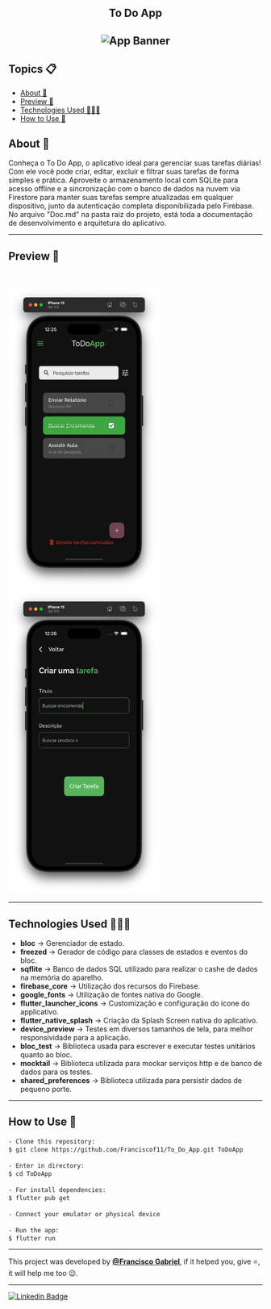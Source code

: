 <h2 align="center">To Do App<h2>
<p align="center">
    <img src="https://i.imgur.com/CX7NO3i.png" width="350" height="350" alt="App Banner" />
</p> 

   <h2>Topics 📋</h2>

  <p>
   
   - [About 📖](#about-)
   - [Preview 📱](#preview-)
   - [Technologies Used 👨🏽‍💻](#---technologies-used----)
   - [How to Use 🤔](#how-to-use-)
   </p>

   <h2>About 📖</h2>
   
   <p>
    Conheça o To Do App, o aplicativo ideal para gerenciar suas tarefas diárias! Com ele você pode criar, editar, excluir e filtrar suas tarefas de forma simples e prática. Aproveite o armazenamento local com SQLite para acesso offline e a sincronização com o banco de dados na nuvem via Firestore para manter suas tarefas sempre atualizadas em qualquer dispositivo, junto da autenticação completa disponibilizada pelo Firebase.  No arquivo "Doc.md" na pasta raiz do projeto, está toda a documentação de desenvolvimento e arquitetura do aplicativo.
   </p>

---

   <h2>Preview 📱</h2><br>

   <p a>
    <img src="app_preview/app_preview_2.png" width="300" height="600" alt="App Preview"> 
    <img src="app_preview/app_preview_3.png" width="300" height="600" alt="App Preview"> 
   </p>

---

 <h2>
   Technologies Used 👨🏽‍💻
   </h2>
   
- **bloc** -> Gerenciador de estado.
- **freezed** -> Gerador de código para classes de estados e eventos do bloc.
- **sqflite** -> Banco de dados SQL utilizado para realizar o cashe de dados na memória do aparelho.
- **firebase_core** -> Utilização dos recursos do Firebase.
- **google_fonts** -> Utilização de fontes nativa do Google.
- **flutter_launcher_icons** -> Customização e configuração do ícone do applicativo.
- **flutter_native_splash** -> Criação da Splash Screen nativa do aplicativo.
- **device_preview** -> Testes em diversos tamanhos de tela, para melhor responsividade para a aplicação.
- **bloc_test** -> Biblioteca usada para escrever e executar testes unitários quanto ao bloc.
- **mocktail** -> Biblioteca utilizada para mockar serviços http e de banco de dados para os testes.
- **shared_preferences** -> Biblioteca utilizada para persistir dados de pequeno porte.

  
---

   <h2>How to Use 🤔</h2>

```
- Clone this repository:
$ git clone https://github.com/Franciscof11/To_Do_App.git ToDoApp

- Enter in directory:
$ cd ToDoApp

- For install dependencies:
$ flutter pub get

- Connect your emulator or physical device

- Run the app:
$ flutter run
```

---

This project was developed by **[@Francisco Gabriel](https://www.linkedin.com/in/franciscossg/)**,
if it helped you, give ⭐, it will help me too 😉.

---

   <div>

[![Linkedin Badge](https://img.shields.io/badge/-Francisco%20Gabriel-292929?style=flat-square&logo=Linkedin&logoColor=blue&link=https://www.linkedin.com/in/franciscossg/)](https://www.linkedin.com/in/franciscossg/)

   </div>


